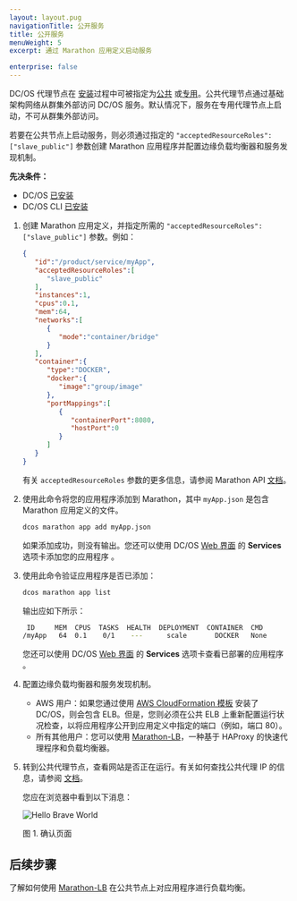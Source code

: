 ```yaml
---
layout: layout.pug
navigationTitle: 公开服务
title: 公开服务
menuWeight: 5
excerpt: 通过 Marathon 应用定义启动服务

enterprise: false
---
```



DC/OS 代理节点在 [安装](/cn/1.12/installing/)过程中可被指定为[公共](/cn/1.12/overview/concepts/#public-agent-node) 或[专用](/cn/1.12/overview/concepts/#private-agent-node)。公共代理节点通过基础架构网络从群集外部访问 DC/OS 服务。默认情况下，服务在专用代理节点上启动，不可从群集外部访问。

若要在公共节点上启动服务，则必须通过指定的 `"acceptedResourceRoles":["slave_public"]` 参数创建 Marathon 应用程序并配置边缘负载均衡器和服务发现机制。

**先决条件：**

- DC/OS [已安装](/cn/1.12/installing/)
- DC/OS CLI [已安装](/cn/1.12/cli/install/)

1. 创建 Marathon 应用定义，并指定所需的 `"acceptedResourceRoles":["slave_public"]` 参数。例如：

    ```json
    {
       "id":"/product/service/myApp",
       "acceptedResourceRoles":[
          "slave_public"
       ],
       "instances":1,
       "cpus":0.1,
       "mem":64,
       "networks":[
          {
             "mode":"container/bridge"
          }
       ],
       "container":{
          "type":"DOCKER",
          "docker":{
             "image":"group/image"
          },
          "portMappings":[
             {
                "containerPort":8080,
                "hostPort":0
             }
          ]
       }
    }
    ```

   有关 `acceptedResourceRoles` 参数的更多信息，请参阅 Marathon API [文档](/cn/1.12/deploying-services/marathon-api/)。

1. 使用此命令将您的应用程序添加到 Marathon，其中 `myApp.json` 是包含 Marathon 应用定义的文件。

    ```bash
    dcos marathon app add myApp.json
    ```

   如果添加成功，则没有输出。您还可以使用 DC/OS [Web 界面](/cn/1.12/gui/services/) 的 **Services** 选项卡添加您的应用程序 。

1. 使用此命令验证应用程序是否已添加：

    ```bash
    dcos marathon app list
    ```

   输出应如下所示：

    ```bash
     ID     MEM  CPUS  TASKS  HEALTH  DEPLOYMENT  CONTAINER  CMD
    /myApp   64  0.1    0/1    ---      scale       DOCKER   None
    ```

   您还可以使用 DC/OS [Web 界面](/cn/1.12/gui/services/) 的 **Services** 选项卡查看已部署的应用程序 。

1. 配置边缘负载均衡器和服务发现机制。

   - AWS 用户：如果您通过使用 [AWS CloudFormation 模板](/cn/1.12/installing/oss/cloud/aws/) 安装了 DC/OS，则会包含 ELB。但是，您则必须在公共 ELB 上重新配置运行状况检查，以将应用程序公开到应用定义中指定的端口（例如，端口 80）。
   - 所有其他用户：您可以使用 [Marathon-LB](/services/marathon-lb/)，一种基于 HAProxy 的快速代理程序和负载均衡器。

1. 转到公共代理节点，查看网站是否正在运行。有关如何查找公共代理 IP 的信息，请参阅 [文档](/cn/1.12/administering-clusters/locate-public-agent/)。

   您应在浏览器中看到以下消息：

   ![Hello Brave World](/1.12/img/helloworld.png)

   图 1. 确认页面

## 后续步骤

了解如何使用 [Marathon-LB](/cn/1.12/tutorials/dcos-101/marathon-lb/) 在公共节点上对应用程序进行负载均衡。
